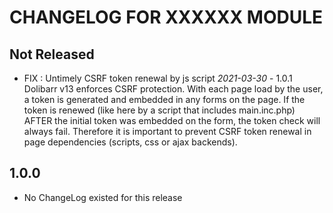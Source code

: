 # CHANGELOG FOR XXXXXX MODULE

## Not Released

- FIX : Untimely CSRF token renewal by js script *2021-03-30* - 1.0.1
    Dolibarr v13 enforces CSRF protection. With each page load by the
    user, a token is generated and embedded in any forms on the page.
    If the token is renewed (like here by a script that includes
    main.inc.php) AFTER the initial token was embedded on the form,
    the token check will always fail. Therefore it is important to
    prevent CSRF token renewal in page dependencies (scripts, css or
    ajax backends).

## 1.0.0

- No ChangeLog existed for this release
